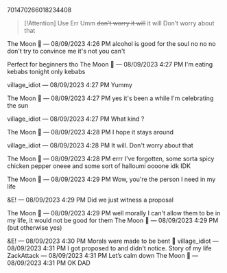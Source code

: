 701470266018234408

> [!Attention] Use Err Umm
> ~~don’t worry it will~~ 
> 	it will
> 	Don’t worry about that

The Moon 🎈 — 08/09/2023 4:26 PM
alcohol is good for the soul
no no no don't try to convince me it's not
you can't 

Perfect for beginners tho
The Moon 🎈 — 08/09/2023 4:27 PM
I'm eating kebabs tonight 
only kebabs

village_idiot — 08/09/2023 4:27 PM
Yummy

The Moon 🎈 — 08/09/2023 4:27 PM
yes
it's been a while
I'm celebrating the sun

village_idiot — 08/09/2023 4:27 PM
What kind
?

The Moon 🎈 — 08/09/2023 4:28 PM
I hope it stays around

village_idiot — 08/09/2023 4:28 PM
It will.
Don't worry about that

The Moon 🎈 — 08/09/2023 4:28 PM
errr I've forgotten, some sorta spicy chicken pepper oneee and some sort of halloumi oooone
idk
IDK

The Moon 🎈 — 08/09/2023 4:29 PM
Wow, you're the person I need in my life

&E! — 08/09/2023 4:29 PM
Did we just witness a proposal

The Moon 🎈 — 08/09/2023 4:29 PM
well morally I can't allow them to be in my life, it would not be good for them
The Moon 🎈 — 08/09/2023 4:29 PM
(but otherwise yes)

&E! — 08/09/2023 4:30 PM
Morals were made to be bent 😤
village_idiot — 08/09/2023 4:31 PM
I got proposed to and didn't notice. Story of my life
ZackAttack — 08/09/2023 4:31 PM
Let’s calm down
The Moon 🎈 — 08/09/2023 4:31 PM
OK DAD
